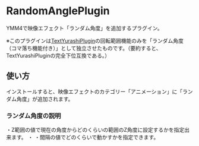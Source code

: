 # RandomAnglePlugin
YMM4で映像エフェクト「ランダム角度」を追加するプラグイン。

※このプラグインは[TextYurashiPlugin](https://github.com/dmmo-com-jp/TextYurashiPlugin)の回転範囲機能のみを「ランダム角度（コマ落ち機能付き）」として独立させたものです。（要約すると、TextYurashiPluginの完全下位互換である。）

## 使い方
インストールすると、映像エフェクトのカテゴリー「アニメーション」に「ランダム角度」が追加されます。
### ランダム角度の説明
・Z範囲の値で現在の角度からどのくらいの範囲のZ角度に設定するかを指定出来ます。
・
・間隔の値でどのくらいで動かすかを指定できます。
